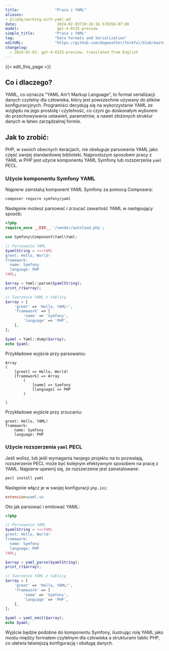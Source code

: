 ```yaml
---
title:                "Praca z YAML"
aliases:
- pl/php/working-with-yaml.md
date:                  2024-02-03T19:26:16.578358-07:00
model:                 gpt-4-0125-preview
simple_title:         "Praca z YAML"
tag:                  "Data Formats and Serialization"
editURL:              "https://github.com/dogweather/forkful/blob/master/content/pl/php/working-with-yaml.md"
changelog:
  - 2024-02-03, gpt-4-0125-preview, translated from English
---
```


{{< edit_this_page >}}

## Co i dlaczego?

YAML, co oznacza "YAML Ain't Markup Language", to format serializacji danych czytelny dla człowieka, który jest powszechnie używany do plików konfiguracyjnych. Programiści decydują się na wykorzystanie YAML ze względu na jego prostotę i czytelność, co czyni go doskonałym wyborem do przechowywania ustawień, parametrów, a nawet złożonych struktur danych w łatwo zarządzalnej formie.

## Jak to zrobić:

PHP, w swoich obecnych iteracjach, nie obsługuje parsowania YAML jako część swojej standardowej biblioteki. Najprostszym sposobem pracy z YAML w PHP jest użycie komponentu YAML Symfony lub rozszerzenia `yaml` PECL.

### Użycie komponentu Symfony YAML

Najpierw zainstaluj komponent YAML Symfony za pomocą Composera:

```bash
composer require symfony/yaml
```

Następnie możesz parsować i zrzucać zawartość YAML w następujący sposób:

```php
<?php
require_once __DIR__.'/vendor/autoload.php';

use Symfony\Component\Yaml\Yaml;

// Parsowanie YAML
$yamlString = <<<YAML
greet: Hello, World!
framework:
  name: Symfony
  language: PHP
YAML;

$array = Yaml::parse($yamlString);
print_r($array);

// Tworzenie YAML z tablicy
$array = [
    'greet' => 'Hello, YAML!',
    'framework' => [
        'name' => 'Symfony',
        'language' => 'PHP',
    ],
];

$yaml = Yaml::dump($array);
echo $yaml;
```

Przykładowe wyjście przy parsowaniu:

```
Array
(
    [greet] => Hello, World!
    [framework] => Array
        (
            [name] => Symfony
            [language] => PHP
        )

)
```

Przykładowe wyjście przy zrzucaniu:

```
greet: Hello, YAML!
framework:
    name: Symfony
    language: PHP
```

### Użycie rozszerzenia `yaml` PECL

Jeśli wolisz, lub jeśli wymagania twojego projektu na to pozwalają, rozszerzenie PECL może być kolejnym efektywnym sposobem na pracę z YAML. Najpierw upewnij się, że rozszerzenie jest zainstalowane:

```bash
pecl install yaml
```

Następnie włącz je w swojej konfiguracji `php.ini`:

```ini
extension=yaml.so
```

Oto jak parsować i emitować YAML:

```php
<?php

// Parsowanie YAML
$yamlString = <<<YAML
greet: Hello, World!
framework:
  name: Symfony
  language: PHP
YAML;

$array = yaml_parse($yamlString);
print_r($array);

// Tworzenie YAML z tablicy
$array = [
    'greet' => 'Hello, YAML!',
    'framework' => [
        'name' => 'Symfony',
        'language' => 'PHP',
    ],
];

$yaml = yaml_emit($array);
echo $yaml;
```

Wyjście będzie podobne do komponentu Symfony, ilustrując rolę YAML jako mostu między formatem czytelnym dla człowieka a strukturami tablic PHP, co ułatwia łatwiejszą konfigurację i obsługę danych.
